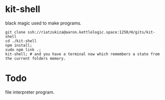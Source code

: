 # kit-shell

black magic used to make programs.

```
git clone ssh://riatzukiza@aaron.kettlelogic.space:1250/H/gits/kit-shell
cd ./kit-shell
npm install; 
sudo npm link .;
kit-shell; # and you have a terminal now which remembers a state from the current folders memory.
```

# Todo

file interpreter program.
